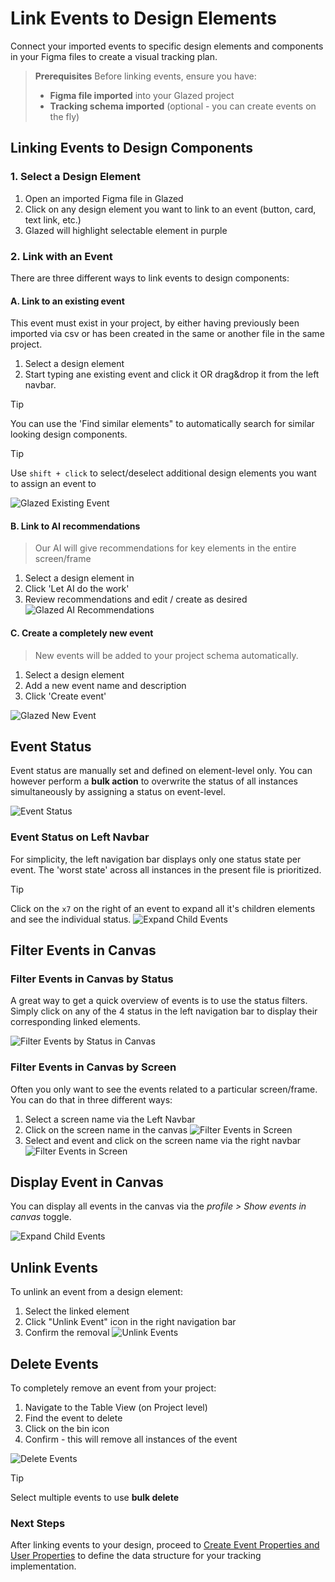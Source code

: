 # Link Events to Design Elements

Connect your imported events to specific design elements and components in your Figma files to create a visual tracking plan.

> **Prerequisites**
> Before linking events, ensure you have:
>
> - **Figma file imported** into your Glazed project
> - **Tracking schema imported** (optional - you can create events on the fly)

## Linking Events to Design Components

### 1. Select a Design Element

1. Open an imported Figma file in Glazed
2. Click on any design element you want to link to an event (button, card, text link, etc.)
3. Glazed will highlight selectable element in purple

### 2. Link with an Event

There are three different ways to link events to design components:

#### A. Link to an existing event

This event must exist in your project, by either having previously been imported via csv or has been created in the same or another file in the same project.

1. Select a design element
2. Start typing ane existing event and click it OR drag&drop it from the left navbar.

> [!TIP]
> You can use the 'Find similar elements" to automatically search for similar looking design components.

> [!TIP]
> Use `shift + click` to select/deselect additional design elements you want to assign an event to

![Glazed Existing Event](images/events-existing.png)

#### B. Link to AI recommendations

> Our AI will give recommendations for key elements in the entire screen/frame

1. Select a design element in
2. Click 'Let AI do the work'
3. Review recommendations and edit / create as desired
   ![Glazed AI Recommendations](images/events-ai.png)

#### C. Create a completely new event

> New events will be added to your project schema automatically.

1. Select a design element
2. Add a new event name and description
3. Click 'Create event'

![Glazed New Event](images/events-new.png)

## Event Status

Event status are manually set and defined on element-level only. You can however perform a **bulk action** to overwrite the status of all instances simultaneously by assigning a status on event-level.

![Event Status](images/event-status.png)

### Event Status on Left Navbar

For simplicity, the left navigation bar displays only one status state per event. The 'worst state' across all instances in the present file is prioritized.

> [!TIP]
> Click on the `x7` on the right of an event to expand all it's children elements and see the individual status.
> ![Expand Child Events](images/expand-children-events.png)

## Filter Events in Canvas

### Filter Events in Canvas by Status

A great way to get a quick overview of events is to use the status filters. Simply click on any of the 4 status in the left navigation bar to display their corresponding linked elements.

![Filter Events by Status in Canvas](images/filter-events-by-status.png)

### Filter Events in Canvas by Screen

Often you only want to see the events related to a particular screen/frame. You can do that in three different ways:

1. Select a screen name via the Left Navbar
2. Click on the screen name in the canvas
   ![Filter Events in Screen](images/filter-events-in-screen-1.png)
3. Select and event and click on the screen name via the right navbar
   ![Filter Events in Screen](images/filter-events-in-screen-2.png)

## Display Event in Canvas

You can display all events in the canvas via the _profile > Show events in canvas_ toggle.

![Expand Child Events](images/events-display-canvas.png)

## Unlink Events

To unlink an event from a design element:

1. Select the linked element
2. Click "Unlink Event" icon in the right navigation bar
3. Confirm the removal
   ![Unlink Events](images/events-unlink.png)

## Delete Events

To completely remove an event from your project:

1. Navigate to the Table View (on Project level)
2. Find the event to delete
3. Click on the bin icon
4. Confirm - this will remove all instances of the event

![Delete Events](images/delete-events.png)

> [!TIP]
> Select multiple events to use **bulk delete**

<!-- ## Video Tutorial

<div style="position: relative; width: 100%; height: 0; padding-bottom: 56.25%;">
  <iframe src="https://www.youtube.com/embed/rNZR3MsLF2Y" frameborder="0" allow="accelerometer; autoplay; clipboard-write; encrypted-media; gyroscope; picture-in-picture" allowfullscreen style="position: absolute; top: 0; left: 0; width: 100%; height: 100%;"></iframe>
</div> -->

### Next Steps

After linking events to your design, proceed to [Create Event Properties and User Properties]() to define the data structure for your tracking implementation.
